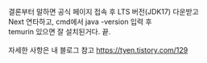결론부터 말하면 공식 페이지 접속 후 LTS 버전(JDK17) 다운받고\
Next 연타하고, cmd에서 java -version 입력 후\
temurin 있으면 잘 설치된거다.  끝.\
\
자세한 사항은 내 블로그 참고
https://tyen.tistory.com/129